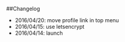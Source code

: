 ##Changelog

 - 2016/04/20: move profile link in top menu
 - 2016/04/15: use letsencrypt
 - 2016/04/14: launch
